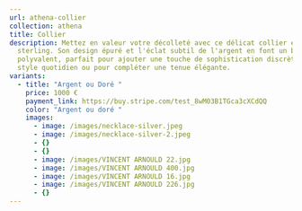 ```yaml
---
url: athena-collier
collection: athena
title: Collier
description: Mettez en valeur votre décolleté avec ce délicat collier en argent
  sterling. Son design épuré et l'éclat subtil de l'argent en font un bijou
  polyvalent, parfait pour ajouter une touche de sophistication discrète à votre
  style quotidien ou pour compléter une tenue élégante.
variants:
  - title: "Argent ou Doré "
    price: 1000 €
    payment_link: https://buy.stripe.com/test_8wM03B1TGca3cXCdQQ
    color: "Argent ou doré "
    images:
      - image: /images/necklace-silver.jpeg
      - image: /images/necklace-silver-2.jpeg
      - {}
      - {}
      - image: /images/VINCENT ARNOULD 22.jpg
      - image: /images/VINCENT ARNOULD 400.jpg
      - image: /images/VINCENT ARNOULD 16.jpg
      - image: /images/VINCENT ARNOULD 226.jpg
      - {}
---
```

